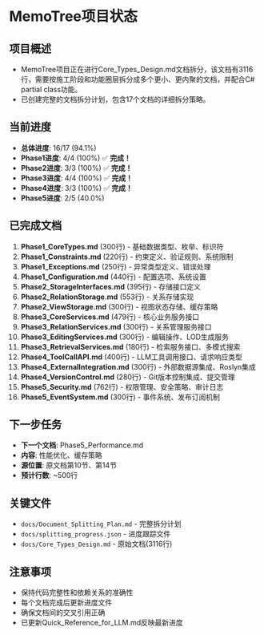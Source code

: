 # MemoTree项目状态

## 项目概述
- MemoTree项目正在进行Core_Types_Design.md文档拆分，该文档有3116行，需要按施工阶段和功能圈层拆分成多个更小、更内聚的文档，并配合C# partial class功能。
- 已创建完整的文档拆分计划，包含17个文档的详细拆分策略。

## 当前进度
- **总体进度**: 16/17 (94.1%)
- **Phase1进度**: 4/4 (100%) ✅ **完成！**
- **Phase2进度**: 3/3 (100%) ✅ **完成！**
- **Phase3进度**: 4/4 (100%) ✅ **完成！**
- **Phase4进度**: 3/3 (100%) ✅ **完成！**
- **Phase5进度**: 2/5 (40.0%)

## 已完成文档
1. **Phase1_CoreTypes.md** (300行) - 基础数据类型、枚举、标识符
2. **Phase1_Constraints.md** (220行) - 约束定义、验证规则、系统限制
3. **Phase1_Exceptions.md** (250行) - 异常类型定义、错误处理
4. **Phase1_Configuration.md** (440行) - 配置选项、系统设置
5. **Phase2_StorageInterfaces.md** (395行) - 存储接口定义
6. **Phase2_RelationStorage.md** (553行) - 关系存储实现
7. **Phase2_ViewStorage.md** (300行) - 视图状态存储、缓存策略
8. **Phase3_CoreServices.md** (479行) - 核心业务服务接口
9. **Phase3_RelationServices.md** (300行) - 关系管理服务接口
10. **Phase3_EditingServices.md** (300行) - 编辑操作、LOD生成服务
11. **Phase3_RetrievalServices.md** (180行) - 检索服务接口、多模式搜索
12. **Phase4_ToolCallAPI.md** (400行) - LLM工具调用接口、请求响应类型
13. **Phase4_ExternalIntegration.md** (300行) - 外部数据源集成、Roslyn集成
14. **Phase4_VersionControl.md** (280行) - Git版本控制集成、提交管理
15. **Phase5_Security.md** (762行) - 权限管理、安全策略、审计日志
16. **Phase5_EventSystem.md** (300行) - 事件系统、发布订阅机制

## 下一步任务
- **下一个文档**: Phase5_Performance.md
- **内容**: 性能优化、缓存策略
- **源位置**: 原文档第10节、第14节
- **预计行数**: ~500行

## 关键文件
- `docs/Document_Splitting_Plan.md` - 完整拆分计划
- `docs/splitting_progress.json` - 进度跟踪文件
- `docs/Core_Types_Design.md` - 原始文档(3116行)

## 注意事项
- 保持代码完整性和依赖关系的准确性
- 每个文档完成后更新进度文件
- 确保文档间的交叉引用正确
- 已更新Quick_Reference_for_LLM.md反映最新进度
